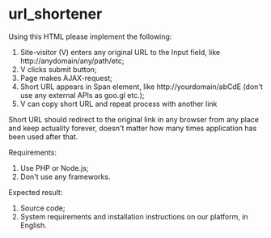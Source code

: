 url_shortener
=============

Using this HTML please implement the following:
1. Site-visitor (V) enters any original URL to the Input field, like http://anydomain/any/path/etc;
2. V clicks submit button;
3. Page makes AJAX-request;
4. Short URL appears in Span element, like http://yourdomain/abCdE (don't use any external APIs as goo.gl etc.);
5. V can copy short URL and repeat process with another link

Short URL should redirect to the original link in any browser from any place and keep
actuality forever, doesn't matter how many times application has been used after that.

Requirements:
1. Use PHP or Node.js;
2. Don't use any frameworks.
    
Expected result:
1. Source code;
2. System requirements and installation instructions on our platform, in English.
